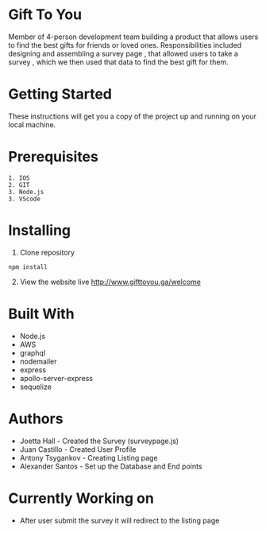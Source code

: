 # Gift To You  

Member of 4-person development team building a product that allows users to find the best gifts for friends or loved ones.  Responsibilities included designing and assembling a survey page , that allowed users to take a survey , which we then used that data to find the best gift for them. 

# Getting Started 

These instructions will get you a copy of the project up and running on your local machine.

# Prerequisites

```
1. IOS
2. GIT
3. Node.js
3. VScode 
```

# Installing

1. Clone repository
```
npm install
```
2. View the website live http://www.gifttoyou.ga/welcome

# Built With

* Node.js 
* AWS 
* graphql
* nodemailer
* express
* apollo-server-express
* sequelize

# Authors

* Joetta Hall - Created the Survey (surveypage.js)
* Juan Castillo - Created User Profile
* Antony Tsygankov - Creating Listing page 
* Alexander Santos - Set up the Database and End points 

# Currently Working on

* After user submit the survey it will redirect to the listing page 
